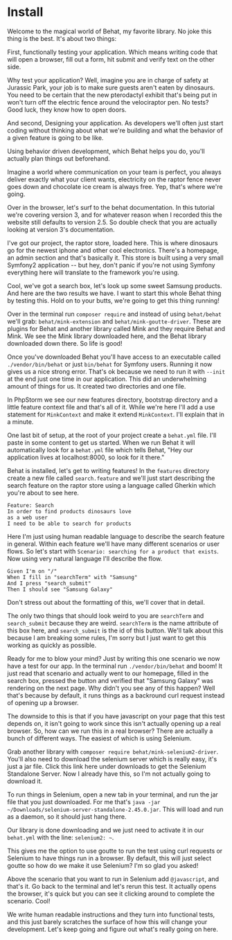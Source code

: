# Install

Welcome to the magical world of Behat, my favorite library. No joke 
this thing is the best. It's about two things:

First, functionally testing your application. Which means writing code that will
open a browser, fill out a form, hit submit and verify text on the other side.

Why test your application? Well, imagine you are in charge of safety at Jurassic
Park, your job is to make sure guests aren't eaten by dinosaurs. You need to be 
certain that the new pterodactyl exhibit that's being put in won't turn off the
electric fence around the velociraptor pen. No tests? Good luck, they know how to
open doors. 

And second, Designing your application. As developers we'll often just start coding
without thinking about what we're building and what the behavior of a given feature 
is going to be like.

Using behavior driven development, which Behat helps you do, you'll actually plan things
out beforehand. 

Imagine a world where communication on your team is perfect, you always deliver exactly
what your client wants, electricity on the raptor fence never goes down and chocolate
ice cream is always free. Yep, that's where we're going. 

Over in the browser, let's surf to the behat documentation. In this tutorial we're covering
version 3, and for whatever reason when I recorded this the website still defaults to version 
2.5. So double check that you are actually looking at version 3's documentation. 

I've got our project, the raptor store, loaded here. This is where dinosaurs go for the
newest iphone and other cool electronics. There's a homepage, an admin section and that's
basically it. This store is built using a very small Symfony2 application -- but hey,
don't panic if you're not using Symfony everything here will translate to the framework
you're using. 

Cool, we've got a search box, let's look up some sweet Samsung products. And here
are the two results we have. I want to start this whole Behat thing by testing this. 
Hold on to your butts, we're going to get this thing running! 

Over in the terminal run `composer require` and instead of using `behat/behat` we'll grab:
`behat/mink-extension` and `behat/mink-goutte-driver`. These are plugins for Behat and another
library called Mink and they require Behat and Mink. We see the Mink library downloaded here, 
and the Behat library downloaded down there. So life is good! 

Once you've downloaded Behat you'll have access to an executable called `./vendor/bin/behat`
or just `bin/behat` for Symfony users. Running it now gives us a nice strong error. That's ok
because we need to run it with `--init` at the end just one time in our application. This did
an underwhelming amount of things for us. It created two directories and one file. 

In PhpStorm we see our new features directory, bootstrap directory and a little feature context
file and that's all of it. While we're here I'll add a use statement for `MinkContext` and make
it extend `MinkContext`. I'll explain that in a minute.

One last bit of setup, at the root of your project create a `behat.yml` file. I'll paste in some
content to get us started. When we run Behat it will automatically look for a `behat.yml` file
which tells Behat, "Hey our application lives at localhost:8000, so look for it there."

Behat is installed, let's get to writing features! In the `features` directory create a new file
called `search.feature` and we'll just start describing the search feature on the raptor store
using a language called Gherkin which you're about to see here. 

    Feature: Search
    In order to find products dinosaurs love
    as a web user
    I need to be able to search for products

Here I'm just using human readable language to describe the search feature in general. Within
each feature we'll have many different scenarios or user flows. So let's start with 
`Scenario: searching for a product that exists`. Now using very natural language I'll describe
the flow. 

    Given I'm on "/"
    When I fill in "searchTerm" with "Samsung"
    And I press "search_submit" 
    Then I should see "Samsung Galaxy"

Don't stress out about the formatting of this, we'll cover that in detail. 

The only two things that should look weird to you are `searchTerm` and `search_submit` because
they are weird. `searchTerm` is the name attribute of this box here, and `search_submit` is the
id of this button. We'll talk about this because I am breaking some rules, I'm sorry but I just
want to get this working as quickly as possible. 

Ready for me to blow your mind? Just by writing this one scenario we now have a test for our app.
In the terminal run `./vendor/bin/behat` and boom! It just read that scenario and actually went
to our homepage, filled in the search box, pressed the button and verified that "Samsung Galaxy"
was rendering on the next page. Why didn't you see any of this happen? Well that's because by
default, it runs things as a backround curl request instead of opening up a browser. 

The downside to this is that if you have javascript on your page that this test depends on, it
isn't going to work since this isn't actually opening up a real browser. So, how can we run
this in a real browser? There are actually a bunch of different ways. The easiest of which is
using Selenium. 

Grab another library with `composer require behat/mink-selenium2-driver`. You'll also need to download
the selenium server which is really easy, it's just a jar file. Click this link here under downloads 
to get the Selenium Standalone Server. Now I already have this, so I'm not actually going to download it.

To run things in Selenium, open a new tab in your terminal, and run the jar file that you just downloaded.
For me that's `java -jar ~/Downloads/selenium-server-standalone-2.45.0.jar`. This will load and run as
a daemon, so it should just hang there. 

Our library is done downloading and we just need to activate it in our `behat.yml` with the line:
`selenium2: ~`. 

This gives me the option to use goutte to run the test using curl requests or Selenium to have things
run in a browser. By default, this will just select goutte so how do we make it use Selenium? I'm so
glad you asked! 

Above the scenario that you want to run in Selenium add `@javascript`, and that's it. Go back to the
terminal and let's rerun this test. It actually opens the browser, it's quick but you can see it
clicking around to complete the scenario. Cool!

We write human readable instructions and they turn into functional tests, and this just barely
scratches the surface of how this will change your development. Let's keep going and figure out
what's really going on here.


